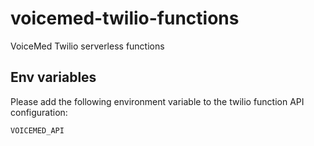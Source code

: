 # voicemed-twilio-functions

VoiceMed Twilio serverless functions

## Env variables

Please add the following environment variable to the twilio function API configuration:

`VOICEMED_API`

